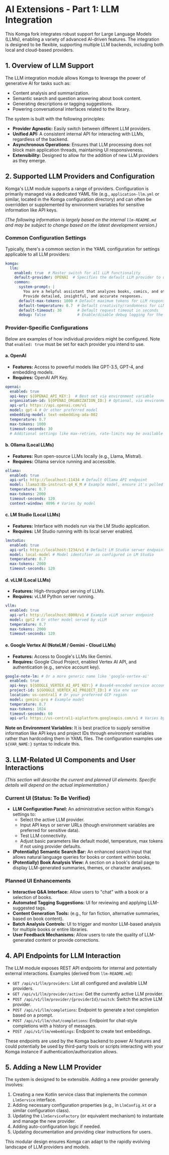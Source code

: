 # AI Extensions - Part 1: LLM Integration

This Komga fork integrates robust support for Large Language Models (LLMs), enabling a variety of advanced AI-driven features. The integration is designed to be flexible, supporting multiple LLM backends, including both local and cloud-based providers.

## 1. Overview of LLM Support

The LLM integration module allows Komga to leverage the power of generative AI for tasks such as:

*   Content analysis and summarization.
*   Semantic search and question answering about book content.
*   Generating descriptions or tagging suggestions.
*   Powering conversational interfaces related to the library.

The system is built with the following principles:

*   **Provider Agnostic:** Easily switch between different LLM providers.
*   **Unified API:** A consistent internal API for interacting with LLMs, regardless of the backend.
*   **Asynchronous Operations:** Ensures that LLM processing does not block main application threads, maintaining UI responsiveness.
*   **Extensibility:** Designed to allow for the addition of new LLM providers as they emerge.

## 2. Supported LLM Providers and Configuration

Komga's LLM module supports a range of providers. Configuration is primarily managed via a dedicated YAML file (e.g., `application-llm.yml` or similar, located in the Komga configuration directory) and can often be overridden or supplemented by environment variables for sensitive information like API keys.

*(The following information is largely based on the internal `llm-README.md` and may be subject to change based on the latest development version.)*

### Common Configuration Settings

Typically, there's a common section in the YAML configuration for settings applicable to all LLM providers:

```yaml
komga:
  llm:
    enabled: true  # Master switch for all LLM functionality
    default-provider: OPENAI  # Specifies the default LLM provider to use
    common:
      system-prompt: |
        You are a helpful assistant that analyzes books, comics, and other media.
        Provide detailed, insightful, and accurate responses.
      default-max-tokens: 1000 # Default maximum tokens for LLM responses
      default-temperature: 0.7  # Default creativity/randomness for LLM responses
      default-timeout: 30       # Default request timeout in seconds
      debug: false              # Enable/disable debug logging for the LLM module
```

### Provider-Specific Configurations

Below are examples of how individual providers might be configured. Note that `enabled: true` must be set for each provider you intend to use.

#### a. OpenAI

*   **Features:** Access to powerful models like GPT-3.5, GPT-4, and embedding models.
*   **Requires:** OpenAI API Key.

```yaml
openai:
  enabled: true
  api-key: ${OPENAI_API_KEY:}  # Best set via environment variable
  organization-id: ${OPENAI_ORGANIZATION_ID:} # Optional, via environment variable
  api-url: https://api.openai.com/v1
  model: gpt-4 # Or other preferred model
  embedding-model: text-embedding-ada-002
  temperature: 0.7
  max-tokens: 1000
  timeout-seconds: 30
  # Additional settings like max-retries, rate-limits may be available
```

#### b. Ollama (Local LLMs)

*   **Features:** Run open-source LLMs locally (e.g., Llama, Mistral).
*   **Requires:** Ollama service running and accessible.

```yaml
ollama:
  enabled: true
  api-url: http://localhost:11434 # Default Ollama API endpoint
  model: llama3:8b-instruct-q4_K_M # Example model, ensure it's pulled in Ollama
  temperature: 0.7
  max-tokens: 2000
  timeout-seconds: 120
  context-window: 4096 # Varies by model
```

#### c. LM Studio (Local LLMs)

*   **Features:** Interface with models run via the LM Studio application.
*   **Requires:** LM Studio running with its local server enabled.

```yaml
lmstudio:
  enabled: true
  api-url: http://localhost:1234/v1 # Default LM Studio server endpoint
  model: local-model # Model identifier as configured in LM Studio
  temperature: 0.7
  max-tokens: 2000
  timeout-seconds: 120
```

#### d. vLLM (Local LLMs)

*   **Features:** High-throughput serving of LLMs.
*   **Requires:** vLLM Python server running.

```yaml
vllm:
  enabled: true
  api-url: http://localhost:8000/v1 # Example vLLM server endpoint
  model: gpt2 # Or other model served by vLLM
  temperature: 0.7
  max-tokens: 2000
  timeout-seconds: 120
```

#### e. Google Vertex AI (NoteLM / Gemini - Cloud LLMs)

*   **Features:** Access to Google's LLMs like Gemini.
*   **Requires:** Google Cloud Project, enabled Vertex AI API, and authentication (e.g., service account key).

```yaml
google-note-lm: # Or a more generic name like 'google-vertex-ai'
  enabled: true
  api-key: ${GOOGLE_VERTEX_AI_API_KEY:} # Base64-encoded service account JSON, via env var
  project-id: ${GOOGLE_VERTEX_AI_PROJECT_ID:} # Via env var
  location: us-central1 # Or your preferred GCP region
  model: gemini-pro # Example model
  temperature: 0.7
  max-tokens: 1024
  timeout-seconds: 60
  api-url: https://us-central1-aiplatform.googleapis.com/v1 # Varies by region/API
```

**Note on Environment Variables:** It is best practice to supply sensitive information like API keys and project IDs through environment variables rather than hardcoding them in YAML files. The configuration examples use `${VAR_NAME:}` syntax to indicate this.

## 3. LLM-Related UI Components and User Interactions

*(This section will describe the current and planned UI elements. Specific details will depend on the actual implementation.)*

### Current UI (Status: To Be Verified)

*   **LLM Configuration Panel:** An administrative section within Komga's settings to:
    *   Select the active LLM provider.
    *   Input API keys or server URLs (though environment variables are preferred for sensitive data).
    *   Test LLM connectivity.
    *   Adjust basic parameters like default model, temperature, max tokens if not using provider defaults.
*   **(Potentially) Semantic Search Bar:** An enhanced search input that allows natural language queries for books or content within books.
*   **(Potentially) Book Analysis View:** A section on a book's detail page to display LLM-generated summaries, themes, or character analyses.

### Planned UI Enhancements

*   **Interactive Q&A Interface:** Allow users to "chat" with a book or a selection of books.
*   **Automated Tagging Suggestions:** UI for reviewing and applying LLM-suggested tags.
*   **Content Generation Tools:** (e.g., for fan fiction, alternative summaries, based on book content).
*   **Batch Analysis Controls:** UI to trigger and monitor LLM-based analysis for multiple books or entire libraries.
*   **User Feedback Mechanisms:** Allow users to rate the quality of LLM-generated content or provide corrections.

## 4. API Endpoints for LLM Interaction

The LLM module exposes REST API endpoints for internal and potentially external interactions. Examples (derived from `llm-README.md`):

*   `GET /api/v1/llm/providers`: List all configured and available LLM providers.
*   `GET /api/v1/llm/provider/active`: Get the currently active LLM provider.
*   `POST /api/v1/llm/provider/{providerId}/switch`: Switch the active LLM provider.
*   `POST /api/v1/llm/completions`: Endpoint to generate a text completion based on a prompt.
*   `POST /api/v1/llm/chat/completions`: Endpoint for chat-style completions with a history of messages.
*   `POST /api/v1/llm/embeddings`: Endpoint to create text embeddings.

These endpoints are used by the Komga backend to power AI features and could potentially be used by third-party tools or scripts interacting with your Komga instance if authentication/authorization allows.

## 5. Adding a New LLM Provider

The system is designed to be extensible. Adding a new provider generally involves:

1.  Creating a new Kotlin service class that implements the common `LlmService` interface.
2.  Adding necessary configuration properties (e.g., in `LlmConfig.kt` or a similar configuration class).
3.  Updating the `LlmServiceFactory` (or equivalent mechanism) to instantiate and manage the new provider.
4.  Adding auto-configuration logic if needed.
5.  Updating documentation and providing clear instructions for users.

This modular design ensures Komga can adapt to the rapidly evolving landscape of LLM providers and models.
